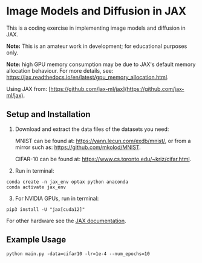 # Image Models and Diffusion in JAX

This is a coding exercise in implementing image models and diffusion in JAX.

**Note:** This is an amateur work in development; for educational purposes only.

**Note:** high GPU memory consumption may be due to JAX's default memory allocation behaviour. For more details, see: https://jax.readthedocs.io/en/latest/gpu_memory_allocation.html.

Using JAX from: [https://github.com/jax-ml/jax](https://github.com/jax-ml/jax).


## Setup and Installation

1. Download and extract the data files of the datasets you need:

    MNIST can be found at: https://yann.lecun.com/exdb/mnist/, or from a mirror such as:
https://github.com/mkolod/MNIST.

    CIFAR-10 can be found at: https://www.cs.toronto.edu/~kriz/cifar.html.


2. Run in terminal:

```
conda create -n jax_env optax python anaconda
conda activate jax_env
```

3. For NVIDIA GPUs, run in terminal:

```
pip3 install -U "jax[cuda12]"
```

For other hardware see the [JAX documentation](https://github.com/jax-ml/jax).

## Example Usage

```
python main.py -data=cifar10 -lr=1e-4 --num_epochs=10
```
